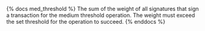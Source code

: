 {% docs med_threshold %}
The sum of the weight of all signatures that sign a transaction for the medium threshold operation. The weight must exceed the set threshold for the operation to succeed.
{% enddocs %}
